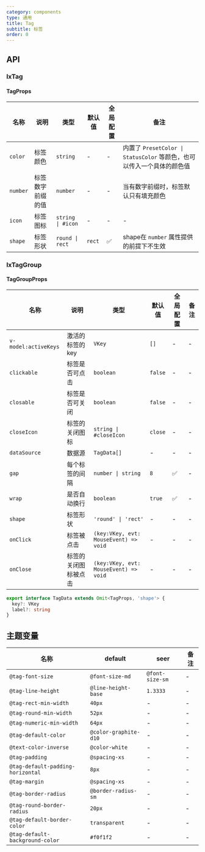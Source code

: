 ```yaml
---
category: components
type: 通用
title: Tag
subtitle: 标签
order: 0
---
```


## API

### IxTag

#### TagProps

| 名称 | 说明 | 类型  | 默认值 | 全局配置 | 备注 |
| --- | --- | --- | --- | --- | --- |
| `color` | 标签颜色 | `string` | - | - | 内置了 `PresetColor \| StatusColor` 等颜色，也可以传入一个具体的颜色值 |
| `number` | 标签数字前缀的值 | `number` | - | - | 当有数字前缀时，标签默认只有填充颜色 |
| `icon` | 标签图标 | `string \| #icon` | - | - | - |
| `shape` | 标签形状 | `round \| rect`  | `rect` | ✅ | shape在 `number` 属性提供的前提下不生效 |

### IxTagGroup

#### TagGroupProps

| 名称 | 说明 | 类型  | 默认值 | 全局配置 | 备注 |
| --- | --- | --- | --- | --- | --- |
| `v-model:activeKeys` | 激活的标签的key | `VKey` | `[]` | - | - |
| `clickable` | 标签是否可点击 | `boolean` | `false` | - | - |
| `closable` | 标签是否可关闭 | `boolean` | `false` | - | - |
| `closeIcon` | 标签的关闭图标 | `string \| #closeIcon` | `close` | - | - |
| `dataSource` | 数据源 | `TagData[]` | - | - | - |
| `gap` | 每个标签的间隔 | `number \| string` | `8` | ✅ | - |
| `wrap` | 是否自动换行 | `boolean` | `true` | ✅ | - |
| `shape` | 标签形状 | `'round' \| 'rect'` | - | - | - |
| `onClick` | 标签被点击 | `(key:VKey, evt: MouseEvent) => void` | - | - | - |
| `onClose` | 标签的关闭图标被点击 | `(key:VKey, evt: MouseEvent) => void` | - | - | - |

```ts
export interface TagData extends Omit<TagProps, 'shape'> {
  key?: VKey
  label?: string
}
```

<!--- insert less variable begin  --->
## 主题变量

| 名称 | default | seer | 备注 |
| --- | --- | --- | --- |
| `@tag-font-size` | `@font-size-md` | `@font-size-sm` | - |
| `@tag-line-height` | `@line-height-base` | `1.3333` | - |
| `@tag-rect-min-width` | `40px` | - | - |
| `@tag-round-min-width` | `52px` | - | - |
| `@tag-numeric-min-width` | `64px` | - | - |
| `@tag-default-color` | `@color-graphite-d10` | - | - |
| `@text-color-inverse` | `@color-white` | - | - |
| `@tag-padding` | `@spacing-xs` | - | - |
| `@tag-default-padding-horizontal` | `8px` | - | - |
| `@tag-margin` | `@spacing-xs` | - | - |
| `@tag-border-radius` | `@border-radius-sm` | - | - |
| `@tag-round-border-radius` | `20px` | - | - |
| `@tag-default-border-color` | `transparent` | - | - |
| `@tag-default-background-color` | `#f0f1f2` | - | - |
<!--- insert less variable end  --->
